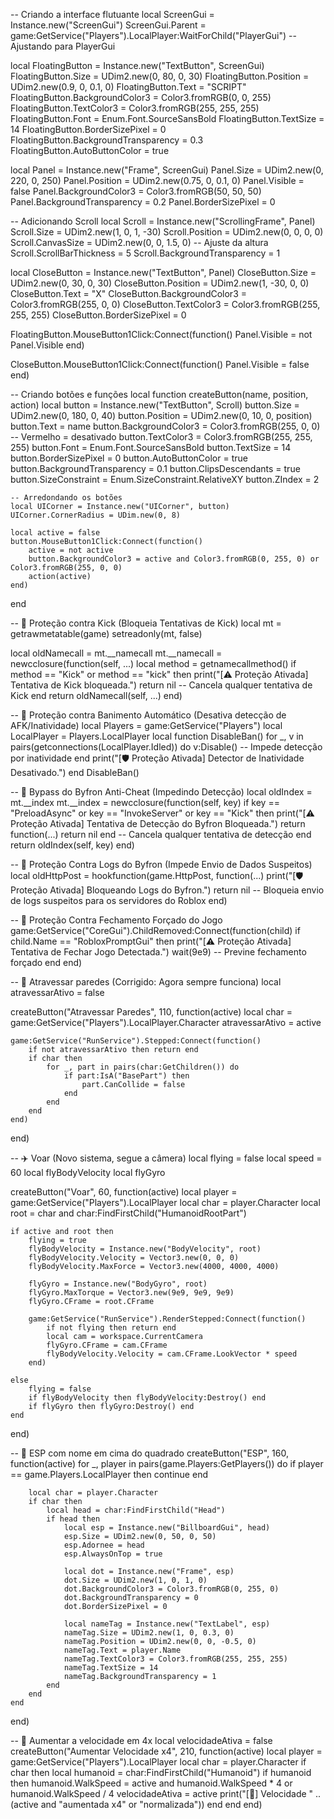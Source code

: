 -- Criando a interface flutuante
local ScreenGui = Instance.new("ScreenGui")
ScreenGui.Parent = game:GetService("Players").LocalPlayer:WaitForChild("PlayerGui")  -- Ajustando para PlayerGui

local FloatingButton = Instance.new("TextButton", ScreenGui)
FloatingButton.Size = UDim2.new(0, 80, 0, 30)
FloatingButton.Position = UDim2.new(0.9, 0, 0.1, 0)
FloatingButton.Text = "SCRIPT"
FloatingButton.BackgroundColor3 = Color3.fromRGB(0, 0, 255)
FloatingButton.TextColor3 = Color3.fromRGB(255, 255, 255)
FloatingButton.Font = Enum.Font.SourceSansBold
FloatingButton.TextSize = 14
FloatingButton.BorderSizePixel = 0
FloatingButton.BackgroundTransparency = 0.3
FloatingButton.AutoButtonColor = true

local Panel = Instance.new("Frame", ScreenGui)
Panel.Size = UDim2.new(0, 220, 0, 250)
Panel.Position = UDim2.new(0.75, 0, 0.1, 0)
Panel.Visible = false
Panel.BackgroundColor3 = Color3.fromRGB(50, 50, 50)
Panel.BackgroundTransparency = 0.2
Panel.BorderSizePixel = 0

-- Adicionando Scroll
local Scroll = Instance.new("ScrollingFrame", Panel)
Scroll.Size = UDim2.new(1, 0, 1, -30)
Scroll.Position = UDim2.new(0, 0, 0, 0)
Scroll.CanvasSize = UDim2.new(0, 0, 1.5, 0)  -- Ajuste da altura
Scroll.ScrollBarThickness = 5
Scroll.BackgroundTransparency = 1

local CloseButton = Instance.new("TextButton", Panel)
CloseButton.Size = UDim2.new(0, 30, 0, 30)
CloseButton.Position = UDim2.new(1, -30, 0, 0)
CloseButton.Text = "X"
CloseButton.BackgroundColor3 = Color3.fromRGB(255, 0, 0)
CloseButton.TextColor3 = Color3.fromRGB(255, 255, 255)
CloseButton.BorderSizePixel = 0

FloatingButton.MouseButton1Click:Connect(function()
    Panel.Visible = not Panel.Visible
end)

CloseButton.MouseButton1Click:Connect(function()
    Panel.Visible = false
end)

-- Criando botões e funções
local function createButton(name, position, action)
    local button = Instance.new("TextButton", Scroll)
    button.Size = UDim2.new(0, 180, 0, 40)
    button.Position = UDim2.new(0, 10, 0, position)
    button.Text = name
    button.BackgroundColor3 = Color3.fromRGB(255, 0, 0)  -- Vermelho = desativado
    button.TextColor3 = Color3.fromRGB(255, 255, 255)
    button.Font = Enum.Font.SourceSansBold
    button.TextSize = 14
    button.BorderSizePixel = 0
    button.AutoButtonColor = true
    button.BackgroundTransparency = 0.1
    button.ClipsDescendants = true
    button.SizeConstraint = Enum.SizeConstraint.RelativeXY
    button.ZIndex = 2

    -- Arredondando os botões
    local UICorner = Instance.new("UICorner", button)
    UICorner.CornerRadius = UDim.new(0, 8)

    local active = false
    button.MouseButton1Click:Connect(function()
        active = not active
        button.BackgroundColor3 = active and Color3.fromRGB(0, 255, 0) or Color3.fromRGB(255, 0, 0)
        action(active)
    end)
end

-- 🔰 Proteção contra Kick (Bloqueia Tentativas de Kick)
local mt = getrawmetatable(game)
setreadonly(mt, false)

local oldNamecall = mt.__namecall
mt.__namecall = newcclosure(function(self, ...)
    local method = getnamecallmethod()
    if method == "Kick" or method == "kick" then
        print("[⚠️ Proteção Ativada] Tentativa de Kick bloqueada.")
        return nil -- Cancela qualquer tentativa de Kick
    end
    return oldNamecall(self, ...)
end)

-- 🔰 Proteção contra Banimento Automático (Desativa detecção de AFK/Inatividade)
local Players = game:GetService("Players")
local LocalPlayer = Players.LocalPlayer
local function DisableBan()
    for _, v in pairs(getconnections(LocalPlayer.Idled)) do
        v:Disable() -- Impede detecção por inatividade
    end
    print("[🛡️ Proteção Ativada] Detector de Inatividade Desativado.")
end
DisableBan()

-- 🔰 Bypass do Byfron Anti-Cheat (Impedindo Detecção)
local oldIndex = mt.__index
mt.__index = newcclosure(function(self, key)
    if key == "PreloadAsync" or key == "InvokeServer" or key == "Kick" then
        print("[⚠️ Proteção Ativada] Tentativa de Detecção do Byfron Bloqueada.")
        return function(...) return nil end -- Cancela qualquer tentativa de detecção
    end
    return oldIndex(self, key)
end)

-- 🔰 Proteção Contra Logs do Byfron (Impede Envio de Dados Suspeitos)
local oldHttpPost = hookfunction(game.HttpPost, function(...)
    print("[🛡️ Proteção Ativada] Bloqueando Logs do Byfron.")
    return nil -- Bloqueia envio de logs suspeitos para os servidores do Roblox
end)

-- 🔰 Proteção Contra Fechamento Forçado do Jogo
game:GetService("CoreGui").ChildRemoved:Connect(function(child)
    if child.Name == "RobloxPromptGui" then
        print("[⚠️ Proteção Ativada] Tentativa de Fechar Jogo Detectada.")
        wait(9e9) -- Previne fechamento forçado
    end
end)

-- 🚪 Atravessar paredes (Corrigido: Agora sempre funciona)
local atravessarAtivo = false

createButton("Atravessar Paredes", 110, function(active)
    local char = game:GetService("Players").LocalPlayer.Character
    atravessarAtivo = active

    game:GetService("RunService").Stepped:Connect(function()
        if not atravessarAtivo then return end
        if char then
            for _, part in pairs(char:GetChildren()) do
                if part:IsA("BasePart") then
                    part.CanCollide = false
                end
            end
        end
    end)
end)

-- ✈️ Voar (Novo sistema, segue a câmera)
local flying = false
local speed = 60
local flyBodyVelocity
local flyGyro

createButton("Voar", 60, function(active)
    local player = game:GetService("Players").LocalPlayer
    local char = player.Character
    local root = char and char:FindFirstChild("HumanoidRootPart")

    if active and root then
        flying = true
        flyBodyVelocity = Instance.new("BodyVelocity", root)
        flyBodyVelocity.Velocity = Vector3.new(0, 0, 0)
        flyBodyVelocity.MaxForce = Vector3.new(4000, 4000, 4000)

        flyGyro = Instance.new("BodyGyro", root)
        flyGyro.MaxTorque = Vector3.new(9e9, 9e9, 9e9)
        flyGyro.CFrame = root.CFrame

        game:GetService("RunService").RenderStepped:Connect(function()
            if not flying then return end
            local cam = workspace.CurrentCamera
            flyGyro.CFrame = cam.CFrame
            flyBodyVelocity.Velocity = cam.CFrame.LookVector * speed
        end)

    else
        flying = false
        if flyBodyVelocity then flyBodyVelocity:Destroy() end
        if flyGyro then flyGyro:Destroy() end
    end
end)

-- 👀 ESP com nome em cima do quadrado
createButton("ESP", 160, function(active)
    for _, player in pairs(game.Players:GetPlayers()) do
        if player == game.Players.LocalPlayer then continue end

        local char = player.Character
        if char then
            local head = char:FindFirstChild("Head")
            if head then
                local esp = Instance.new("BillboardGui", head)
                esp.Size = UDim2.new(0, 50, 0, 50)
                esp.Adornee = head
                esp.AlwaysOnTop = true

                local dot = Instance.new("Frame", esp)
                dot.Size = UDim2.new(1, 0, 1, 0)
                dot.BackgroundColor3 = Color3.fromRGB(0, 255, 0)
                dot.BackgroundTransparency = 0
                dot.BorderSizePixel = 0

                local nameTag = Instance.new("TextLabel", esp)
                nameTag.Size = UDim2.new(1, 0, 0.3, 0)
                nameTag.Position = UDim2.new(0, 0, -0.5, 0)
                nameTag.Text = player.Name
                nameTag.TextColor3 = Color3.fromRGB(255, 255, 255)
                nameTag.TextSize = 14
                nameTag.BackgroundTransparency = 1
            end
        end
    end
end)

-- 🚀 Aumentar a velocidade em 4x
local velocidadeAtiva = false
createButton("Aumentar Velocidade x4", 210, function(active)
    local player = game:GetService("Players").LocalPlayer
    local char = player.Character
    if char then
        local humanoid = char:FindFirstChild("Humanoid")
        if humanoid then
            humanoid.WalkSpeed = active and humanoid.WalkSpeed * 4 or humanoid.WalkSpeed / 4
            velocidadeAtiva = active
            print("[🚀] Velocidade " .. (active and "aumentada x4" or "normalizada"))
        end
    end
end)
